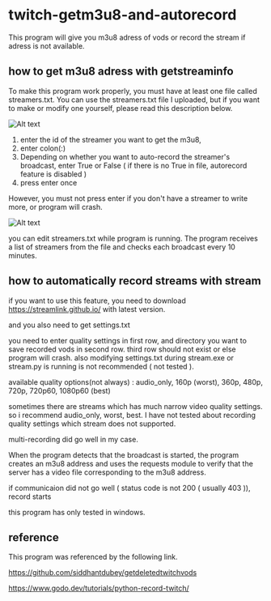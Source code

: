 # twitch-getm3u8-and-autorecord
This program will give you m3u8 adress of vods or record the stream if adress is not available. 

## how to get m3u8 adress with getstreaminfo

To make this program work properly, you must have at least one file called streamers.txt.
You can use the streamers.txt file I uploaded, but if you want to make or modify one yourself, please read this description below.

![Alt text](https://i.imgur.com/j1i1ZEg.png)

1. enter the id of the streamer you want to get the m3u8,
2. enter colon(:)
3. Depending on whether you want to auto-record the streamer's broadcast, enter True or False ( if there is no True in file, autorecord feature is disabled )
4. press enter once

However, you must not press enter if you don't have a streamer to write more, or program will crash.

![Alt text](https://i.imgur.com/mImLmwh.png)

you can edit streamers.txt while program is running.
The program receives a list of streamers from the file and checks each broadcast every 10 minutes.

## how to automatically record streams with stream

if you want to use this feature, you need to download https://streamlink.github.io/ with latest version.

and you also need to get settings.txt

you need to enter quality settings in first row, and directory you want to save recorded vods in second row.
third row should not exist or else program will crash.
also modifying settings.txt during stream.exe or stream.py is running is not recommended ( not tested ).

available quality options(not always) : audio_only, 160p (worst), 360p, 480p, 720p, 720p60, 1080p60 (best)

sometimes there are streams which has much narrow video quality settings.
so i recommend audio_only, worst, best.
I have not tested about recording quality settings which stream does not supported.

multi-recording did go well in my case.

When the program detects that the broadcast is started, the program creates an m3u8 address and uses the requests module to verify that the server has a video file corresponding to the m3u8 address.

if communicaion did not go well ( status code is not 200 ( usually 403 )), record starts


this program has only tested in windows.


## reference

This program was referenced by the following link.

https://github.com/siddhantdubey/getdeletedtwitchvods

https://www.godo.dev/tutorials/python-record-twitch/
